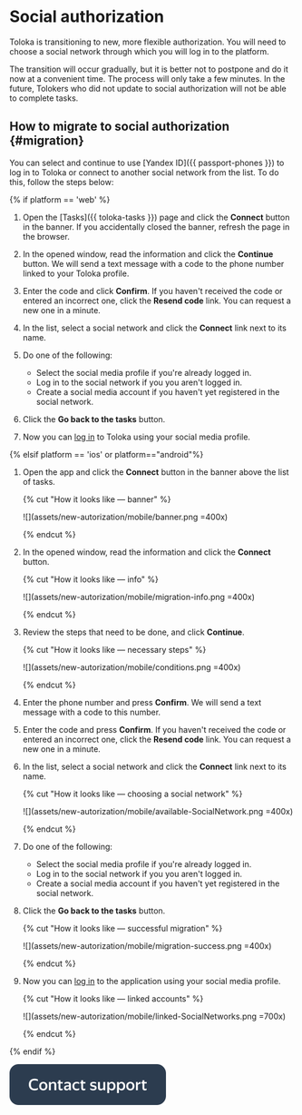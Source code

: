 # Social authorization

Toloka is transitioning to new, more flexible authorization. You will need to choose a social network through which you will log in to the platform.

The transition will occur gradually, but it is better not to postpone and do it now at a convenient time. The process will only take a few minutes. In the future, Tolokers who did not update to social authorization will not be able to complete tasks.

## How to migrate to social authorization {#migration}

You can select and continue to use [Yandex ID]({{ passport-phones }}) to log in to Toloka or connect to another social network from the list. To do this, follow the steps below:

{% if platform == 'web' %}
1. Open the [Tasks]({{ toloka-tasks }}) page and click the **Connect** button in the banner. If you accidentally closed the banner, refresh the page in the browser.
2. In the opened window, read the information and click the **Continue** button. We will send a text message with a code to the phone number linked to your Toloka profile.
3. Enter the code and click **Confirm**. If you haven't received the code or entered an incorrect one, click the **Resend code** link. You can request a new one in a minute.
4. In the list, select a social network and click the **Connect** link next to its name.
5. Do one of the following:
   - Select the social media profile if you're already logged in.
   - Log in to the social network if you you aren't logged in.
   - Create a social media account if you haven't yet registered in the social network.
6. Click the **Go back to the tasks** button.

7. Now you can [log in](register.md#authorization) to Toloka using your social media profile.

{% elsif platform == 'ios' or platform=="android"%}
1. Open the app and click the **Connect** button in the banner above the list of tasks.

   {% cut "How it looks like — banner" %}

   ![](assets/new-autorization/mobile/banner.png =400x)

   {% endcut %}

2. In the opened window, read the information and click the **Connect** button.

   {% cut "How it looks like — info" %}

   ![](assets/new-autorization/mobile/migration-info.png =400x)

   {% endcut %}

3. Review the steps that need to be done, and click **Continue**.

   {% cut "How it looks like — necessary steps" %}

   ![](assets/new-autorization/mobile/conditions.png =400x)

   {% endcut %}

4. Enter the phone number and press **Confirm**. We will send a text message with a code to this number.
5. Enter the code and press **Confirm**. If you haven't received the code or entered an incorrect one, click the **Resend code** link. You can request a new one in a minute.
6. In the list, select a social network and click the **Connect** link next to its name.

   {% cut "How it looks like — choosing a social network" %}

   ![](assets/new-autorization/mobile/available-SocialNetwork.png =400x)

   {% endcut %}

7. Do one of the following:
   - Select the social media profile if you're already logged in.
   - Log in to the social network if you you aren't logged in.
   - Create a social media account if you haven't yet registered in the social network.
8. Click the **Go back to the tasks** button.

   {% cut "How it looks like — successful migration" %}

   ![](assets/new-autorization/mobile/migration-success.png =400x)

   {% endcut %}

9. Now you can [log in](auth.md#authorization) to the application using your social media profile.

   {% cut "How it looks like — linked accounts" %}

   ![](assets/new-autorization/mobile/linked-SocialNetworks.png =700x)

   {% endcut %}

{% endif %}

[![](assets/buttons/contact-support.svg)](troubleshooting/troubleshooting.md#registration)
